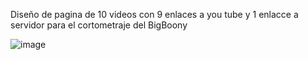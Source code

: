 Diseño de pagina de 10 videos con 9 enlaces a you tube y 1 enlacce a servidor para el cortometraje del BigBoony 

![image](https://github.com/user-attachments/assets/95734186-c43a-41c1-b30d-ead65bd6b0b0)

